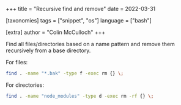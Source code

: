 +++
title = "Recursive find and remove"
date = 2022-03-31

[taxonomies]
tags = ["snippet", "os"]
language = ["bash"]

[extra]
author = "Colin McCulloch"
+++

Find all files/directories based on a name pattern and remove them recursively from a base directory.

For files:

```bash
find . -name "*.bak" -type f -exec rm {} \;
```

For directories:

```bash
find . -name "node_modules" -type d -exec rm -rf {} \;
```